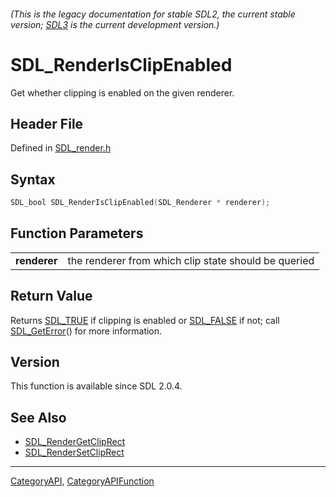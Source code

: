 ###### (This is the legacy documentation for stable SDL2, the current stable version; [SDL3](https://wiki.libsdl.org/SDL3/) is the current development version.)
# SDL_RenderIsClipEnabled

Get whether clipping is enabled on the given renderer.

## Header File

Defined in [SDL_render.h](https://github.com/libsdl-org/SDL/blob/SDL2/include/SDL_render.h)

## Syntax

```c
SDL_bool SDL_RenderIsClipEnabled(SDL_Renderer * renderer);

```

## Function Parameters

|                  |                                                      |
| ---------------- | ---------------------------------------------------- |
| **renderer**     | the renderer from which clip state should be queried |

## Return Value

Returns [SDL_TRUE](SDL_TRUE) if clipping is enabled or
[SDL_FALSE](SDL_FALSE) if not; call [SDL_GetError](SDL_GetError)() for more
information.

## Version

This function is available since SDL 2.0.4.

## See Also

- [SDL_RenderGetClipRect](SDL_RenderGetClipRect)
- [SDL_RenderSetClipRect](SDL_RenderSetClipRect)

----
[CategoryAPI](CategoryAPI), [CategoryAPIFunction](CategoryAPIFunction)

